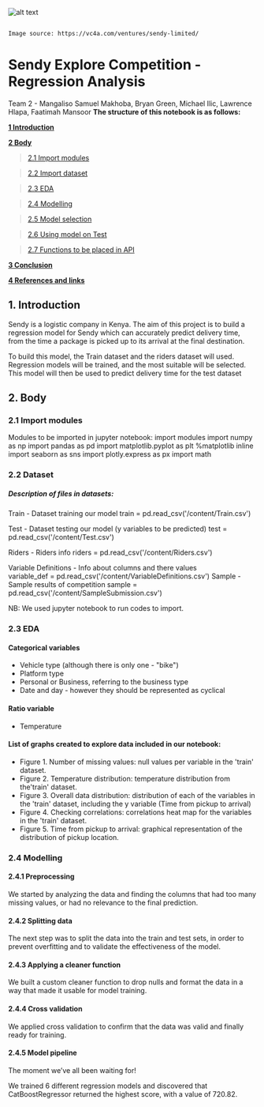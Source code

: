 ![alt text](https://drive.google.com/uc?id=1Tkiy1Gvc4Ce0L3qiHKUAvkttcWkGMU8O)

                                                                      Image source: https://vc4a.com/ventures/sendy-limited/

# **Sendy Explore Competition - Regression Analysis**

Team 2 - Mangaliso Samuel Makhoba, Bryan Green, Michael Ilic, Lawrence Hlapa, Faatimah Mansoor 
**The structure of this notebook is as follows:**

[**1 Introduction**](##1-introduction)


[**2 Body**](##2-body)

>[2.1 Import modules](#21-import-modules)

>[2.2 Import dataset](#22-import-dataset)

>[2.3 EDA](#23-eda)

>[2.4 Modelling](#24-modelling)

>[2.5 Model selection](#25-model-selection)

>[2.6 Using model on Test](#26-using-model-on-test)

>[2.7 Functions to be placed in API](#functions-to-be-placed-in-api)

[**3 Conclusion**](#3-conclusion)

[**4 References and links**](#4-references-and-links)

## 1. Introduction

Sendy is a logistic company in Kenya. The aim of this project is to build a regression model for Sendy which can accurately predict delivery time, from the time a package is picked up to its arrival at the final destination.

To build this model, the Train dataset and the riders dataset will used. Regression models will be trained, and the most suitable will be selected. This model will then be used to predict delivery time for the test dataset 

## 2. Body


### 2.1 Import modules

  Modules to be imported in jupyter notebook:
      import modules 
      import numpy as np 
      import pandas as pd
      import matplotlib.pyplot as plt 
      %matplotlib inline 
      import seaborn as sns
      import plotly.express as px
      import math

### 2.2 Dataset

##### Description of files in datasets:

Train - Dataset training our model
  train = pd.read_csv('/content/Train.csv')
  
Test - Dataset testing our model (y variables to be predicted)
  test = pd.read_csv('/content/Test.csv')
  
Riders - Riders info
  riders = pd.read_csv('/content/Riders.csv')
  
Variable Definitions - Info about columns and there values  
  variable_def = pd.read_csv('/content/VariableDefinitions.csv')
Sample - Sample results of competition
  sample = pd.read_csv('/content/SampleSubmission.csv')
  
NB: We used jupyter notebook to run codes to import.

### 2.3 EDA

#### Categorical variables

  - Vehicle type (although there is only one - "bike")
  - Platform type
  - Personal or Business, referring to the business type
  - Date and day - however they should be represented as cyclical 
  
#### Ratio variable

  - Temperature
  
#### List of graphs created to explore data included in our notebook:

  - Figure 1. Number of missing values: null values per variable in the 'train' dataset.
  - Figure 2. Temperature distribution: temperature distribution from the'train'      dataset.
  - Figure 3. Overall data distribution: distribution of each of the variables in the 'train' dataset, including the y variable (Time from pickup to arrival)
  - Figure 4. Checking correlations: correlations heat map for the variables in the 'train' dataset.
  - Figure 5. Time from pickup to arrival: graphical representation of the distribution of pickup location.
  
  ### 2.4 Modelling
  
  #### 2.4.1 Preprocessing
  
  We started by analyzing the data and finding the columns that had too many missing values, or had no relevance to the final prediction.
  
  #### 2.4.2 Splitting data
  
  The next step was to split the data into the train and test sets, in order to prevent overfitting and to validate the effectiveness of the model.
  
  #### 2.4.3 Applying a cleaner function
  
  We built a custom cleaner function to drop nulls and format the data in a way that made it usable for model training.
  
  #### 2.4.4 Cross validation
  
  We applied cross validation to confirm that the data was valid and finally ready for training. 
  
  #### 2.4.5 Model pipeline
  
  The moment we’ve all been waiting for!

We trained 6 different regression models and discovered that CatBoostRegressor returned the highest score, with a value of 720.82.

  
  
  
  
  
  
  


  

